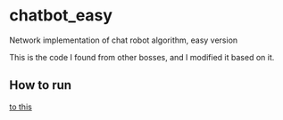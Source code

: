 # chatbot_easy
Network implementation of chat robot algorithm, easy version

This is the code I found from other bosses, and I modified it based on it.

## How to run 
[to this](./docs/HowToRun.md)
